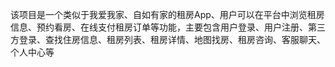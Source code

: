 该项目是一个类似于我爱我家、自如有家的租房App、用户可以在平台中浏览租房信息、预约看房、在线支付租房订单等功能，主要包含用户登录、用户注册、第三方登录、查找住房信息、租房列表、租房详情、地图找房、租房咨询、客服聊天、个人中心等
